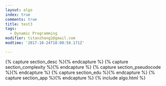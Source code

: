 ```yaml
---
layout: algo
index: true
comments: true
title: test3
tags:
  - Dynamic Programming
modifier: titanzhang2@gmail.com
modtime: '2017-10-24T18:00:58.171Z'

---
```

{% capture section_desc %}{% endcapture %}
{% capture section_complexity %}{% endcapture %}
{% capture section_pseudocode %}{% endcapture %}
{% capture section_edu %}{% endcapture %}
{% capture section_app %}{% endcapture %}
{% include algo.html %}